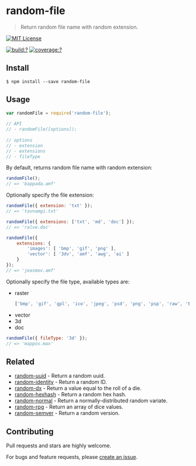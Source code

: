 # random-file

> Return random file name with random extension.


[![MIT License](https://img.shields.io/badge/license-MIT_License-green.svg?style=flat-square)](https://github.com/mock-end/random-file/blob/master/LICENSE)
  
[![build:?](https://img.shields.io/travis/mock-end/random-file/master.svg?style=flat-square)](https://travis-ci.org/mock-end/random-file)
[![coverage:?](https://img.shields.io/coveralls/mock-end/random-file/master.svg?style=flat-square)](https://coveralls.io/github/mock-end/random-file)
  
  
## Install
  
```
$ npm install --save random-file 
```
  
## Usage
  
```js
var randomFile = require('random-file');
  
// API
// - randomFile([options]);
  
// options
// - extension
// - extensions
// - fileType
```

By default, returns random file name with random extension:
  
```js
randomFile();
// => 'bappada.amf'
```

Optionally specify the file extension:

```js
randomFile({ extension: 'txt' });
// => 'tavnamgi.txt'

randomFile({ extensions: ['txt', 'md', 'doc'] });
// => 'ralve.doc'

randomFile({ 
    extensions: {
        'images': [ 'bmp', 'gif', 'png' ],
        'vector': [ '3dv', 'amf', 'awg', 'ai' ]
    } 
});
// => 'jeasmov.amf'
```
  
Optionally specify the file type, available types are:

- raster
  ```js
  ['bmp', 'gif', 'gpl', 'ico', 'jpeg', 'psd', 'png', 'psp', 'raw', 'tiff']
  ```
- vector
- 3d
- doc

```js
randomFile({ fileType: '3d' });
// => 'mappos.max'
```
  
## Related
  
- [random-uuid](https://github.com/mock-end/random-uuid) - Return a random uuid.
- [random-identity](https://github.com/mock-end/random-identity) - Return a random ID.
- [random-dx](https://github.com/mock-end/random-dx) - Return a value equal to the roll of a die.
- [random-hexhash](https://github.com/mock-end/random-hexhash) - Return a random hex hash.
- [random-normal](https://github.com/mock-end/random-normal) - Return a normally-distributed random variate.
- [random-rpg](https://github.com/mock-end/random-rpg) - Return an array of dice values.
- [random-semver](https://github.com/mock-end/random-semver) - Return a random version.
  

## Contributing
  
Pull requests and stars are highly welcome.

For bugs and feature requests, please [create an issue](https://github.com/mock-end/random-file/issues/new).
